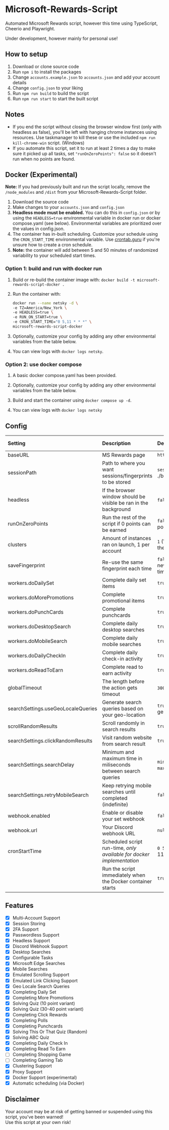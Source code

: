 # Microsoft-Rewards-Script
Automated Microsoft Rewards script, however this time using TypeScript, Cheerio and Playwright.

Under development, however mainly for personal use!

## How to setup ##
1. Download or clone source code
2. Run `npm i` to install the packages
3. Change `accounts.example.json` to `accounts.json` and add your account details
4. Change `config.json` to your liking
5. Run `npm run build` to build the script
6. Run `npm run start` to start the built script

## Notes ##
- If you end the script without closing the browser window first (only with headless as false), you'll be left with hanging chrome instances using resources. Use taskmanager to kill these or use the included `npm run kill-chrome-win` script. (Windows)
- If you automate this script, set it to run at least 2 times a day to make sure it picked up all tasks, set `"runOnZeroPoints": false` so it doesn't run when no points are found.

## Docker (Experimental) ##
**Note:** If you had previously built and run the script locally, remove the `/node_modules` and `/dist` from your Microsoft-Rewards-Script folder.

1. Download the source code
2. Make changes to your `accounts.json` and `config.json`
3. **Headless mode must be enabled.** You can do this in `config.json` or by using the `HEADLESS=true` environmental variable in docker run or docker compose.yaml (see below). Environmental variables are prioritized over the values in config.json. 
4. The container has in-built scheduling. Customize your schedule using the `CRON_START_TIME` environmental variable. Use [crontab.guru](crontab.guru) if you're unsure how to create a cron schedule.
5. **Note:** the container will add between 5 and 50 minutes of randomized variability to your scheduled start times. 

### Option 1: build and run with docker run

1. Build or re-build the container image with: `docker build -t microsoft-rewards-script-docker .` 

2. Run the container with:

   ```bash
   docker run --name netsky -d \
   -e TZ=America/New_York \
   -e HEADLESS=true \
   -e RUN_ON_START=true \
   -e CRON_START_TIME="0 5,11 * * *" \
   microsoft-rewards-script-docker
   ```
   
3. Optionally, customize your config by adding any other environmental variables from the table below.

4. You can view logs with `docker logs netsky`.

### Option 2: use docker compose

1. A basic docker compose.yaml has been provided. 

2. Optionally, customize your config by adding any other environmental variables from the table below.

3. Build and start the container using `docker compose up -d`.  

4. You can view logs with `docker logs netsky`


## Config ## 
| Setting        | Description           | Default  | Docker Environmental Variable |
| :------------- |:-------------| :-----| :-----|
|  baseURL    | MS Rewards page | `https://rewards.bing.com` | BASE_URL |
|  sessionPath    | Path to where you want sessions/fingerprints to be stored | `sessions` (In ./browser/sessions) | SESSION_PATH |
|  headless    | If the browser window should be visible be ran in the background | `false` (Browser is visible) | HEADLESS *(must be set to `=true` for docker)* |
|  runOnZeroPoints    | Run the rest of the script if 0 points can be earned | `false` (Will not run on 0 points) | RUN_ON_ZERO_POINTS |
|  clusters    | Amount of instances ran on launch, 1 per account | `1` (Will run 1 account at the time) | CLUSTERS |
|  saveFingerprint    | Re-use the same fingerprint each time | `false` (Will generate a new fingerprint each time) | SAVE_FINGERPRINT |
|  workers.doDailySet    | Complete daily set items | `true`  | DO_DAILY_SET |
|  workers.doMorePromotions    | Complete promotional items | `true`  | DO_MORE_PROMOTIONS |
|  workers.doPunchCards    | Complete punchcards | `true`  | DO_PUNCH_CARDS |
|  workers.doDesktopSearch    | Complete daily desktop searches | `true`  | DO_DESKTOP_SEARCH |
|  workers.doMobileSearch    | Complete daily mobile searches | `true`  | DO_MOBILE_SEARCH |
|  workers.doDailyCheckIn    | Complete daily check-in activity | `true`  | DO_DAILY_CHECKIN |
|  workers.doReadToEarn    | Complete read to earn activity | `true`  | DO_READ_TO_EARN |
|  globalTimeout    | The length before the action gets timeout | `30000` (30 seconds)   | GLOBAL_TIMEOUT |
|  searchSettings.useGeoLocaleQueries    | Generate search queries based on your geo-location | `true` (Uses EN-US generated queries)  | USE_GEO_LOCALE_QUERIES |
|  scrollRandomResults    | Scroll randomly in search results | `true`   | SCROLL_RANDOM_RESULTS |
|  searchSettings.clickRandomResults    | Visit random website from search result| `true`   | CLICK_RANDOM_RESULTS |
|  searchSettings.searchDelay    | Minimum and maximum time in miliseconds between search queries | `min: 10000` (10 seconds)    `max: 20000` (20 seconds) | SEARCH_DELAY_MIN SEARCH_DELAY_MAX |
|  searchSettings.retryMobileSearch     | Keep retrying mobile searches until completed (indefinite)| `false` | RETRY_MOBILE_SEARCH |
|  webhook.enabled     | Enable or disable your set webhook | `false` | WEBHOOK_ENABLED |
|  webhook.url     | Your Discord webhook URL | `null` | WEBHOOK_URL="" |
| cronStartTime | Scheduled script run-time, *only available for docker implementation* | `0 5,11 * * *` (5:00 am, 11:00 am daily) | CRON_START_TIME="" |
|  | Run the script immediately when the Docker container starts | `true` | RUN_ON_START |

## Features ##
- [x] Multi-Account Support
- [x] Session Storing
- [x] 2FA Support
- [x] Passwordless Support
- [x] Headless Support
- [x] Discord Webhook Support
- [x] Desktop Searches
- [x] Configurable Tasks
- [x] Microsoft Edge Searches
- [x] Mobile Searches
- [x] Emulated Scrolling Support
- [x] Emulated Link Clicking Support
- [x] Geo Locale Search Queries
- [x] Completing Daily Set
- [x] Completing More Promotions
- [x] Solving Quiz (10 point variant)
- [x] Solving Quiz (30-40 point variant)
- [x] Completing Click Rewards
- [x] Completing Polls
- [x] Completing Punchcards
- [x] Solving This Or That Quiz (Random)
- [x] Solving ABC Quiz
- [x] Completing Daily Check In
- [x] Completing Read To Earn
- [ ] Completing Shopping Game
- [ ] Completing Gaming Tab
- [x] Clustering Support
- [x] Proxy Support
- [x] Docker Support (experimental)
- [x] Automatic scheduling (via Docker)

## Disclaimer ##
Your account may be at risk of getting banned or suspended using this script, you've been warned!
<br /> 
Use this script at your own risk!
